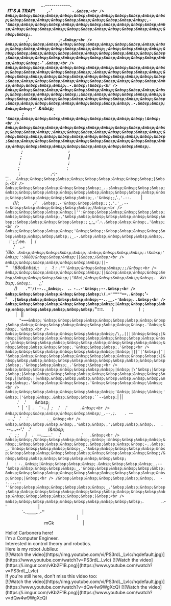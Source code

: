 &nbsp;&nbsp;&nbsp;&nbsp;&nbsp;&nbsp;&nbsp;&nbsp;&nbsp;&nbsp;&nbsp;&nbsp;&nbsp;&nbsp;&nbsp;&nbsp;&nbsp;&nbsp;&nbsp;&nbsp;&nbsp;&nbsp;&nbsp;&nbsp;&nbsp;&nbsp;&nbsp;&nbsp;__...------------._&nbsp;<br />
&nbsp;&nbsp;IT'S&nbsp;A&nbsp;TRAP!&nbsp;&nbsp;&nbsp;&nbsp;&nbsp;&nbsp;&nbsp;&nbsp;&nbsp;&nbsp;&nbsp;,-'&nbsp;&nbsp;&nbsp;&nbsp;&nbsp;&nbsp;&nbsp;&nbsp;&nbsp;&nbsp;&nbsp;&nbsp;&nbsp;&nbsp;&nbsp;&nbsp;&nbsp;&nbsp;&nbsp;`-.&nbsp;<br />
&nbsp;&nbsp;&nbsp;&nbsp;&nbsp;&nbsp;&nbsp;&nbsp;&nbsp;&nbsp;&nbsp;&nbsp;&nbsp;&nbsp;&nbsp;&nbsp;&nbsp;&nbsp;&nbsp;&nbsp;&nbsp;&nbsp;,-'&nbsp;&nbsp;&nbsp;&nbsp;&nbsp;&nbsp;&nbsp;&nbsp;&nbsp;&nbsp;&nbsp;&nbsp;&nbsp;&nbsp;&nbsp;&nbsp;&nbsp;&nbsp;&nbsp;&nbsp;&nbsp;&nbsp;&nbsp;&nbsp;&nbsp;`.&nbsp;<br />
&nbsp;&nbsp;&nbsp;&nbsp;&nbsp;&nbsp;&nbsp;&nbsp;&nbsp;&nbsp;&nbsp;&nbsp;&nbsp;&nbsp;&nbsp;&nbsp;&nbsp;&nbsp;&nbsp;&nbsp;,'&nbsp;&nbsp;&nbsp;&nbsp;&nbsp;&nbsp;&nbsp;&nbsp;&nbsp;&nbsp;&nbsp;&nbsp;&nbsp;&nbsp;&nbsp;&nbsp;&nbsp;&nbsp;&nbsp;&nbsp;&nbsp;&nbsp;&nbsp;&nbsp;&nbsp;&nbsp;&nbsp;&nbsp;,-`.&nbsp;<br />
&nbsp;&nbsp;&nbsp;&nbsp;&nbsp;&nbsp;&nbsp;&nbsp;&nbsp;&nbsp;&nbsp;&nbsp;&nbsp;&nbsp;&nbsp;&nbsp;&nbsp;&nbsp;&nbsp;;&nbsp;&nbsp;&nbsp;&nbsp;&nbsp;&nbsp;&nbsp;&nbsp;&nbsp;&nbsp;&nbsp;&nbsp;&nbsp;&nbsp;&nbsp;&nbsp;&nbsp;&nbsp;&nbsp;&nbsp;&nbsp;&nbsp;&nbsp;&nbsp;&nbsp;&nbsp;&nbsp;&nbsp;&nbsp;&nbsp;`-'&nbsp;`.&nbsp;<br />
&nbsp;&nbsp;&nbsp;&nbsp;&nbsp;&nbsp;&nbsp;&nbsp;&nbsp;&nbsp;&nbsp;&nbsp;&nbsp;&nbsp;&nbsp;&nbsp;&nbsp;&nbsp;;&nbsp;&nbsp;&nbsp;&nbsp;&nbsp;&nbsp;&nbsp;&nbsp;&nbsp;&nbsp;&nbsp;&nbsp;&nbsp;&nbsp;&nbsp;&nbsp;&nbsp;&nbsp;&nbsp;&nbsp;&nbsp;&nbsp;&nbsp;&nbsp;&nbsp;&nbsp;&nbsp;&nbsp;&nbsp;&nbsp;&nbsp;&nbsp;&nbsp;.-.&nbsp;\&nbsp;<br />
&nbsp;&nbsp;&nbsp;&nbsp;&nbsp;&nbsp;&nbsp;&nbsp;&nbsp;&nbsp;&nbsp;&nbsp;&nbsp;&nbsp;&nbsp;&nbsp;&nbsp;;&nbsp;&nbsp;&nbsp;&nbsp;&nbsp;&nbsp;&nbsp;&nbsp;&nbsp;&nbsp;&nbsp;&nbsp;&nbsp;&nbsp;&nbsp;&nbsp;&nbsp;&nbsp;&nbsp;&nbsp;&nbsp;&nbsp;&nbsp;&nbsp;&nbsp;&nbsp;&nbsp;.-.&nbsp;&nbsp;&nbsp;&nbsp;`-'&nbsp;&nbsp;\&nbsp;<br />
&nbsp;&nbsp;&nbsp;&nbsp;&nbsp;&nbsp;&nbsp;&nbsp;&nbsp;&nbsp;&nbsp;&nbsp;&nbsp;&nbsp;&nbsp;&nbsp;;&nbsp;&nbsp;&nbsp;&nbsp;&nbsp;&nbsp;&nbsp;&nbsp;&nbsp;&nbsp;&nbsp;&nbsp;&nbsp;&nbsp;&nbsp;&nbsp;&nbsp;&nbsp;&nbsp;&nbsp;&nbsp;&nbsp;&nbsp;&nbsp;&nbsp;&nbsp;&nbsp;&nbsp;`-'&nbsp;&nbsp;&nbsp;&nbsp;&nbsp;&nbsp;&nbsp;&nbsp;&nbsp;&nbsp;\&nbsp;<br />
&nbsp;&nbsp;&nbsp;&nbsp;&nbsp;&nbsp;&nbsp;&nbsp;&nbsp;&nbsp;&nbsp;&nbsp;&nbsp;&nbsp;&nbsp;;&nbsp;&nbsp;&nbsp;&nbsp;&nbsp;&nbsp;&nbsp;&nbsp;&nbsp;&nbsp;&nbsp;&nbsp;&nbsp;&nbsp;&nbsp;&nbsp;&nbsp;&nbsp;&nbsp;&nbsp;&nbsp;&nbsp;&nbsp;&nbsp;&nbsp;&nbsp;&nbsp;&nbsp;&nbsp;&nbsp;&nbsp;&nbsp;&nbsp;&nbsp;&nbsp;&nbsp;&nbsp;&nbsp;&nbsp;&nbsp;&nbsp;&nbsp;`.&nbsp;<br />
&nbsp;&nbsp;&nbsp;&nbsp;&nbsp;&nbsp;&nbsp;&nbsp;&nbsp;&nbsp;&nbsp;&nbsp;&nbsp;&nbsp;&nbsp;;&nbsp;&nbsp;&nbsp;&nbsp;&nbsp;&nbsp;&nbsp;&nbsp;&nbsp;&nbsp;&nbsp;&nbsp;&nbsp;&nbsp;&nbsp;&nbsp;&nbsp;&nbsp;&nbsp;&nbsp;&nbsp;&nbsp;&nbsp;&nbsp;&nbsp;&nbsp;&nbsp;&nbsp;&nbsp;&nbsp;&nbsp;&nbsp;&nbsp;&nbsp;&nbsp;&nbsp;&nbsp;&nbsp;&nbsp;&nbsp;&nbsp;&nbsp;&nbsp;:&nbsp;<br />
&nbsp;&nbsp;&nbsp;&nbsp;&nbsp;&nbsp;&nbsp;&nbsp;&nbsp;&nbsp;&nbsp;&nbsp;&nbsp;&nbsp;;&nbsp;&nbsp;&nbsp;&nbsp;&nbsp;&nbsp;&nbsp;&nbsp;&nbsp;&nbsp;&nbsp;&nbsp;&nbsp;&nbsp;&nbsp;&nbsp;&nbsp;&nbsp;&nbsp;&nbsp;&nbsp;&nbsp;&nbsp;&nbsp;&nbsp;&nbsp;&nbsp;&nbsp;&nbsp;&nbsp;&nbsp;&nbsp;&nbsp;&nbsp;&nbsp;&nbsp;&nbsp;&nbsp;&nbsp;&nbsp;&nbsp;&nbsp;&nbsp;&nbsp;|&nbsp;<br />
&nbsp;&nbsp;&nbsp;&nbsp;&nbsp;&nbsp;&nbsp;&nbsp;&nbsp;&nbsp;&nbsp;&nbsp;&nbsp;;&nbsp;&nbsp;&nbsp;&nbsp;&nbsp;&nbsp;&nbsp;&nbsp;&nbsp;&nbsp;&nbsp;&nbsp;&nbsp;&nbsp;&nbsp;&nbsp;&nbsp;&nbsp;&nbsp;&nbsp;&nbsp;&nbsp;&nbsp;&nbsp;&nbsp;&nbsp;&nbsp;&nbsp;&nbsp;&nbsp;&nbsp;&nbsp;&nbsp;&nbsp;&nbsp;&nbsp;&nbsp;&nbsp;&nbsp;&nbsp;&nbsp;&nbsp;&nbsp;&nbsp;&nbsp;;&nbsp;<br />
&nbsp;&nbsp;&nbsp;&nbsp;&nbsp;&nbsp;&nbsp;&nbsp;&nbsp;&nbsp;&nbsp;&nbsp;;&nbsp;&nbsp;&nbsp;&nbsp;&nbsp;&nbsp;&nbsp;&nbsp;&nbsp;&nbsp;&nbsp;&nbsp;&nbsp;&nbsp;&nbsp;&nbsp;&nbsp;&nbsp;&nbsp;&nbsp;&nbsp;&nbsp;&nbsp;&nbsp;&nbsp;&nbsp;&nbsp;&nbsp;___&nbsp;&nbsp;&nbsp;&nbsp;&nbsp;&nbsp;&nbsp;&nbsp;&nbsp;&nbsp;&nbsp;&nbsp;&nbsp;&nbsp;;&nbsp;<br />
&nbsp;&nbsp;&nbsp;&nbsp;&nbsp;&nbsp;&nbsp;&nbsp;&nbsp;&nbsp;&nbsp;;&nbsp;&nbsp;&nbsp;&nbsp;&nbsp;&nbsp;&nbsp;&nbsp;&nbsp;&nbsp;&nbsp;&nbsp;&nbsp;&nbsp;&nbsp;&nbsp;&nbsp;&nbsp;&nbsp;&nbsp;&nbsp;&nbsp;&nbsp;&nbsp;,-;-','.`.__&nbsp;&nbsp;&nbsp;&nbsp;&nbsp;&nbsp;&nbsp;&nbsp;&nbsp;&nbsp;|&nbsp;<br />
&nbsp;&nbsp;&nbsp;&nbsp;&nbsp;&nbsp;&nbsp;_..;&nbsp;&nbsp;&nbsp;&nbsp;&nbsp;&nbsp;&nbsp;&nbsp;&nbsp;&nbsp;&nbsp;&nbsp;&nbsp;&nbsp;&nbsp;&nbsp;&nbsp;&nbsp;&nbsp;&nbsp;&nbsp;&nbsp;,-'&nbsp;;`,'.`,'.--`.&nbsp;&nbsp;&nbsp;&nbsp;&nbsp;&nbsp;&nbsp;&nbsp;|&nbsp;<br />
&nbsp;&nbsp;&nbsp;&nbsp;&nbsp;&nbsp;///;&nbsp;&nbsp;&nbsp;&nbsp;&nbsp;&nbsp;&nbsp;&nbsp;&nbsp;&nbsp;&nbsp;,-'&nbsp;&nbsp;&nbsp;`.&nbsp;,-'&nbsp;&nbsp;&nbsp;;`&nbsp;;`,','_.--=:&nbsp;&nbsp;&nbsp;&nbsp;&nbsp;&nbsp;/&nbsp;<br />
&nbsp;&nbsp;&nbsp;&nbsp;&nbsp;|'':&nbsp;&nbsp;&nbsp;&nbsp;&nbsp;&nbsp;&nbsp;&nbsp;&nbsp;&nbsp;,'&nbsp;&nbsp;&nbsp;&nbsp;&nbsp;&nbsp;&nbsp;&nbsp;:&nbsp;&nbsp;&nbsp;&nbsp;&nbsp;;`&nbsp;;,;,,-'_.-._`.&nbsp;&nbsp;&nbsp;,'&nbsp;<br />
&nbsp;&nbsp;&nbsp;&nbsp;&nbsp;'&nbsp;&nbsp;:&nbsp;&nbsp;&nbsp;&nbsp;&nbsp;&nbsp;&nbsp;&nbsp;&nbsp;;_.-.&nbsp;&nbsp;&nbsp;&nbsp;&nbsp;&nbsp;`.&nbsp;&nbsp;&nbsp;&nbsp;:'&nbsp;;;;'.ee.&nbsp;&nbsp;&nbsp;&nbsp;\|&nbsp;&nbsp;/&nbsp;<br />
&nbsp;&nbsp;&nbsp;&nbsp;&nbsp;&nbsp;\.'&nbsp;&nbsp;&nbsp;&nbsp;_..-'/8o.&nbsp;`.&nbsp;&nbsp;&nbsp;&nbsp;&nbsp;:&nbsp;&nbsp;&nbsp;&nbsp;:!&nbsp;'&nbsp;':8888)&nbsp;&nbsp;&nbsp;||&nbsp;/&nbsp;<br />
&nbsp;&nbsp;&nbsp;&nbsp;&nbsp;&nbsp;&nbsp;||`-''&nbsp;&nbsp;&nbsp;&nbsp;\\88o\&nbsp;:&nbsp;&nbsp;&nbsp;&nbsp;&nbsp;:&nbsp;&nbsp;&nbsp;&nbsp;:!&nbsp;:&nbsp;&nbsp;:`""'&nbsp;&nbsp;&nbsp;&nbsp;;;/&nbsp;<br />
&nbsp;&nbsp;&nbsp;&nbsp;&nbsp;&nbsp;&nbsp;||&nbsp;&nbsp;&nbsp;&nbsp;&nbsp;&nbsp;&nbsp;&nbsp;&nbsp;\"88o\;&nbsp;&nbsp;&nbsp;&nbsp;&nbsp;`.&nbsp;&nbsp;&nbsp;&nbsp;\&nbsp;`.&nbsp;`.&nbsp;&nbsp;&nbsp;&nbsp;&nbsp;&nbsp;;,'&nbsp;<br />
&nbsp;&nbsp;&nbsp;&nbsp;&nbsp;&nbsp;&nbsp;/)&nbsp;&nbsp;&nbsp;___&nbsp;&nbsp;&nbsp;&nbsp;`."'/(--.._&nbsp;`.&nbsp;&nbsp;&nbsp;&nbsp;`.`.&nbsp;&nbsp;`-..-'&nbsp;;--.&nbsp;<br />
&nbsp;&nbsp;&nbsp;&nbsp;&nbsp;&nbsp;&nbsp;\(.="""""==..&nbsp;`'-'&nbsp;&nbsp;&nbsp;&nbsp;&nbsp;`.|&nbsp;&nbsp;&nbsp;&nbsp;&nbsp;&nbsp;`-`-..__.-'&nbsp;`.&nbsp;`.&nbsp;<br />
&nbsp;&nbsp;&nbsp;&nbsp;&nbsp;&nbsp;&nbsp;&nbsp;|&nbsp;&nbsp;&nbsp;&nbsp;&nbsp;&nbsp;&nbsp;&nbsp;&nbsp;&nbsp;`"==.__&nbsp;&nbsp;&nbsp;&nbsp;&nbsp;&nbsp;)&nbsp;&nbsp;&nbsp;&nbsp;&nbsp;&nbsp;&nbsp;&nbsp;&nbsp;&nbsp;&nbsp;&nbsp;&nbsp;&nbsp;&nbsp;&nbsp;&nbsp;&nbsp;&nbsp;&nbsp;)&nbsp;&nbsp;;&nbsp;<br />
&nbsp;&nbsp;&nbsp;&nbsp;&nbsp;&nbsp;&nbsp;&nbsp;|&nbsp;&nbsp;&nbsp;||&nbsp;&nbsp;&nbsp;&nbsp;&nbsp;&nbsp;&nbsp;&nbsp;&nbsp;&nbsp;&nbsp;`"===&nbsp;'&nbsp;&nbsp;&nbsp;&nbsp;&nbsp;&nbsp;&nbsp;&nbsp;&nbsp;&nbsp;&nbsp;&nbsp;&nbsp;&nbsp;&nbsp;&nbsp;&nbsp;&nbsp;&nbsp;.'&nbsp;&nbsp;.'&nbsp;<br />
&nbsp;&nbsp;&nbsp;&nbsp;&nbsp;&nbsp;&nbsp;&nbsp;/\,,||||&nbsp;&nbsp;|&nbsp;|&nbsp;&nbsp;&nbsp;&nbsp;&nbsp;&nbsp;&nbsp;&nbsp;&nbsp;&nbsp;&nbsp;\&nbsp;&nbsp;&nbsp;&nbsp;&nbsp;&nbsp;&nbsp;&nbsp;&nbsp;&nbsp;&nbsp;&nbsp;&nbsp;&nbsp;&nbsp;&nbsp;.'&nbsp;&nbsp;&nbsp;.'&nbsp;<br />
&nbsp;&nbsp;&nbsp;&nbsp;&nbsp;&nbsp;&nbsp;&nbsp;|&nbsp;|||'|'&nbsp;|'|'&nbsp;&nbsp;&nbsp;&nbsp;&nbsp;&nbsp;&nbsp;&nbsp;&nbsp;&nbsp;&nbsp;\|&nbsp;&nbsp;&nbsp;&nbsp;&nbsp;&nbsp;&nbsp;&nbsp;&nbsp;&nbsp;&nbsp;&nbsp;&nbsp;.'&nbsp;&nbsp;&nbsp;_.'&nbsp;\&nbsp;<br />
&nbsp;&nbsp;&nbsp;&nbsp;&nbsp;&nbsp;&nbsp;&nbsp;|&nbsp;|\'&nbsp;|&nbsp;&nbsp;|&nbsp;&nbsp;&nbsp;&nbsp;&nbsp;&nbsp;&nbsp;&nbsp;&nbsp;&nbsp;&nbsp;||&nbsp;||&nbsp;&nbsp;&nbsp;&nbsp;&nbsp;&nbsp;&nbsp;&nbsp;&nbsp;&nbsp;&nbsp;.'&nbsp;&nbsp;&nbsp;&nbsp;.'&nbsp;&nbsp;&nbsp;&nbsp;\&nbsp;<br />
&nbsp;&nbsp;&nbsp;&nbsp;&nbsp;&nbsp;&nbsp;&nbsp;'&nbsp;|&nbsp;\&nbsp;'&nbsp;|'&nbsp;&nbsp;.&nbsp;&nbsp;&nbsp;``--&nbsp;`|&nbsp;||&nbsp;&nbsp;&nbsp;&nbsp;&nbsp;&nbsp;&nbsp;&nbsp;&nbsp;.'&nbsp;&nbsp;&nbsp;&nbsp;.'&nbsp;&nbsp;&nbsp;&nbsp;&nbsp;&nbsp;&nbsp;\&nbsp;<br />
&nbsp;&nbsp;&nbsp;&nbsp;&nbsp;&nbsp;&nbsp;&nbsp;&nbsp;&nbsp;'&nbsp;&nbsp;|&nbsp;&nbsp;'&nbsp;|&nbsp;&nbsp;.&nbsp;&nbsp;&nbsp;&nbsp;``-.._&nbsp;|&nbsp;&nbsp;;&nbsp;&nbsp;&nbsp;&nbsp;.'&nbsp;&nbsp;&nbsp;&nbsp;.'&nbsp;&nbsp;&nbsp;&nbsp;&nbsp;&nbsp;&nbsp;&nbsp;&nbsp;&nbsp;`.&nbsp;<br />
&nbsp;&nbsp;&nbsp;&nbsp;&nbsp;&nbsp;&nbsp;_.--,;`.&nbsp;&nbsp;&nbsp;&nbsp;&nbsp;&nbsp;&nbsp;.&nbsp;&nbsp;--&nbsp;&nbsp;...._,'&nbsp;&nbsp;&nbsp;.'&nbsp;&nbsp;&nbsp;&nbsp;.'&nbsp;&nbsp;&nbsp;&nbsp;&nbsp;&nbsp;&nbsp;&nbsp;&nbsp;&nbsp;&nbsp;&nbsp;&nbsp;&nbsp;`.__&nbsp;<br />
&nbsp;&nbsp;&nbsp;&nbsp;&nbsp;,'&nbsp;&nbsp;,';&nbsp;&nbsp;&nbsp;`.&nbsp;&nbsp;&nbsp;&nbsp;&nbsp;.&nbsp;&nbsp;&nbsp;--..__..--'.'&nbsp;&nbsp;&nbsp;&nbsp;.'&nbsp;&nbsp;&nbsp;&nbsp;&nbsp;&nbsp;&nbsp;&nbsp;&nbsp;&nbsp;&nbsp;&nbsp;&nbsp;&nbsp;&nbsp;&nbsp;__/_\&nbsp;<br />
&nbsp;&nbsp;&nbsp;,'&nbsp;&nbsp;&nbsp;;&nbsp;;&nbsp;&nbsp;&nbsp;&nbsp;&nbsp;|&nbsp;&nbsp;&nbsp;&nbsp;.&nbsp;&nbsp;&nbsp;--..__.._.'&nbsp;&nbsp;&nbsp;&nbsp;&nbsp;.'&nbsp;&nbsp;&nbsp;&nbsp;&nbsp;&nbsp;&nbsp;&nbsp;&nbsp;&nbsp;&nbsp;&nbsp;&nbsp;&nbsp;&nbsp;&nbsp;,'&nbsp;&nbsp;&nbsp;&nbsp;&nbsp;`.&nbsp;<br />
&nbsp;&nbsp;/&nbsp;&nbsp;&nbsp;&nbsp;;&nbsp;:&nbsp;&nbsp;&nbsp;&nbsp;&nbsp;;&nbsp;&nbsp;&nbsp;&nbsp;&nbsp;.&nbsp;&nbsp;&nbsp;&nbsp;-..&nbsp;_.'&nbsp;&nbsp;&nbsp;&nbsp;&nbsp;_.'&nbsp;&nbsp;&nbsp;&nbsp;&nbsp;&nbsp;&nbsp;&nbsp;&nbsp;&nbsp;&nbsp;&nbsp;&nbsp;&nbsp;&nbsp;&nbsp;&nbsp;/&nbsp;&nbsp;&nbsp;&nbsp;&nbsp;&nbsp;&nbsp;&nbsp;&nbsp;`&nbsp;<br />
&nbsp;/&nbsp;&nbsp;&nbsp;&nbsp;&nbsp;:&nbsp;&nbsp;`-._&nbsp;|&nbsp;&nbsp;&nbsp;&nbsp;.&nbsp;&nbsp;&nbsp;&nbsp;_.--'&nbsp;&nbsp;&nbsp;&nbsp;&nbsp;_.'&nbsp;&nbsp;&nbsp;&nbsp;&nbsp;&nbsp;&nbsp;&nbsp;&nbsp;&nbsp;&nbsp;&nbsp;&nbsp;&nbsp;&nbsp;&nbsp;&nbsp;&nbsp;&nbsp;|&nbsp;<br />
/&nbsp;&nbsp;&nbsp;&nbsp;&nbsp;&nbsp;&nbsp;`.&nbsp;&nbsp;&nbsp;&nbsp;`--....--''&nbsp;&nbsp;&nbsp;&nbsp;&nbsp;&nbsp;&nbsp;_.'&nbsp;&nbsp;&nbsp;&nbsp;&nbsp;&nbsp;&nbsp;&nbsp;&nbsp;&nbsp;&nbsp;&nbsp;&nbsp;&nbsp;&nbsp;&nbsp;&nbsp;&nbsp;&nbsp;&nbsp;&nbsp;&nbsp;|&nbsp;<br />
&nbsp;&nbsp;&nbsp;&nbsp;&nbsp;&nbsp;&nbsp;&nbsp;&nbsp;&nbsp;`._&nbsp;&nbsp;&nbsp;&nbsp;&nbsp;&nbsp;&nbsp;&nbsp;&nbsp;&nbsp;&nbsp;&nbsp;&nbsp;&nbsp;_..-'&nbsp;&nbsp;&nbsp;&nbsp;&nbsp;&nbsp;&nbsp;&nbsp;&nbsp;&nbsp;&nbsp;&nbsp;&nbsp;&nbsp;&nbsp;&nbsp;&nbsp;&nbsp;&nbsp;&nbsp;&nbsp;&nbsp;&nbsp;&nbsp;&nbsp;|&nbsp;<br />
&nbsp;&nbsp;&nbsp;&nbsp;&nbsp;&nbsp;&nbsp;&nbsp;&nbsp;&nbsp;&nbsp;&nbsp;&nbsp;`-..____...-''&nbsp;&nbsp;&nbsp;&nbsp;&nbsp;&nbsp;&nbsp;&nbsp;&nbsp;&nbsp;&nbsp;&nbsp;&nbsp;&nbsp;&nbsp;&nbsp;&nbsp;&nbsp;&nbsp;&nbsp;&nbsp;&nbsp;&nbsp;&nbsp;&nbsp;&nbsp;&nbsp;&nbsp;&nbsp;&nbsp;|&nbsp;<br />
&nbsp;&nbsp;&nbsp;&nbsp;&nbsp;&nbsp;&nbsp;&nbsp;&nbsp;&nbsp;&nbsp;&nbsp;&nbsp;&nbsp;&nbsp;&nbsp;&nbsp;&nbsp;&nbsp;&nbsp;&nbsp;&nbsp;&nbsp;&nbsp;&nbsp;&nbsp;&nbsp;&nbsp;&nbsp;&nbsp;&nbsp;&nbsp;&nbsp;&nbsp;&nbsp;&nbsp;&nbsp;&nbsp;&nbsp;&nbsp;&nbsp;&nbsp;&nbsp;&nbsp;&nbsp;&nbsp;&nbsp;&nbsp;&nbsp;&nbsp;&nbsp;&nbsp;&nbsp;&nbsp;&nbsp;&nbsp;&nbsp;|&nbsp;<br />
&nbsp;&nbsp;&nbsp;&nbsp;&nbsp;&nbsp;&nbsp;&nbsp;&nbsp;&nbsp;&nbsp;&nbsp;&nbsp;&nbsp;&nbsp;&nbsp;&nbsp;&nbsp;&nbsp;&nbsp;&nbsp;&nbsp;&nbsp;&nbsp;&nbsp;&nbsp;&nbsp;&nbsp;&nbsp;&nbsp;&nbsp;mGk&nbsp;&nbsp;&nbsp;&nbsp;&nbsp;&nbsp;&nbsp;&nbsp;&nbsp;&nbsp;&nbsp;&nbsp;&nbsp;&nbsp;&nbsp;&nbsp;&nbsp;&nbsp;&nbsp;&nbsp;&nbsp;&nbsp;&nbsp;|&nbsp;<br />
     
<div>
Hello! Carbonera here! <br />
I'm a Computer Engineer. <br />
Interested in control theory and robotics. <br />
Here is my robot Jubileu: <br />
[![Watch the video](https://img.youtube.com/vi/PS3rdL_LvIc/hqdefault.jpg)](https://www.youtube.com/watch?v=PS3rdL_LvIc)
[![Watch the video](https://i.imgur.com/vKb2F1B.png)](https://www.youtube.com/watch?v=PS3rdL_LvIc)
</div>
  
<div>
If you're still here, don't miss this video too: <br />
[![Watch the video](https://img.youtube.com/vi/PS3rdL_LvIc/hqdefault.jpg)](https://www.youtube.com/watch?v=dQw4w9WgXcQ)
[![Watch the video](https://i.imgur.com/vKb2F1B.png)](https://www.youtube.com/watch?v=dQw4w9WgXcQ)
</div>
